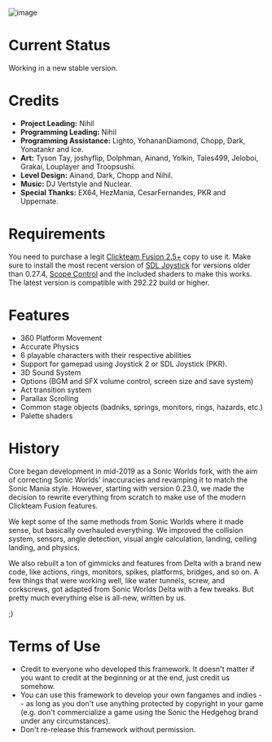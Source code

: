 ![image](https://user-images.githubusercontent.com/66818008/143420945-0be3888e-573f-45be-b34f-399f30e1d252.png)

# Current Status

Working in a new stable version.

# Credits

- **Project Leading:** Nihil
- **Programming Leading:** Nihil
- **Programming Assistance:** Lighto, YohananDiamond, Chopp, Dark, Yonatankr and Ice.
- **Art:** Tyson Tay, joshyflip, Dolphman, Ainand, Yolkin, Tales499, Jeloboi, Grakai, Louplayer and Troopsushi.
- **Level Design:** Ainand, Dark, Chopp and Nihil.
- **Music:** DJ Vertstyle and Nuclear.
- **Special Thanks:** EX64, HezMania, CesarFernandes, PKR and Uppernate.

# Requirements

You need to purchase a legit [Clickteam Fusion 2.5+](https://store.steampowered.com/bundle/10632/Standard/) copy to use it. Make sure to install the most recent version of [SDL Joystick](https://gitlab.com/PiKeyAr/SDLJoystick/-/tree/master/ToInst) for versions older than 0.27.4, [Scope Control](https://github.com/Uppernate/ScopeControlPublic) and the included shaders to make this works. The latest version is compatible with 292.22 build or higher.

# Features

- 360 Platform Movement
- Accurate Physics
- 6 playable characters with their respective abilities
- Support for gamepad using Joystick 2 or SDL Joystick (PKR).
- 3D Sound System
- Options (BGM and SFX volume control, screen size and save system)
- Act transition system
- Parallax Scrolling
- Common stage objects (badniks, springs, monitors, rings, hazards, etc.)
- Palette shaders

# History

Core began development in mid-2019 as a Sonic Worlds fork, with the aim of correcting Sonic Worlds' inaccuracies and revamping it to match the Sonic Mania style. However, starting with version 0.23.0, we made the decision to rewrite everything from scratch to make use of the modern Clickteam Fusion features. 

We kept some of the same methods from Sonic Worlds where it made sense, but basically overhauled everything. We improved the collision system, sensors, angle detection, visual angle calculation, landing, ceiling landing, and physics.

We also rebuilt a ton of gimmicks and features from Delta with a brand new code, like actions, rings, monitors, spikes, platforms, bridges, and so on. A few things that were working well, like water tunnels, screw, and corkscrews, got adapted from Sonic Worlds Delta with a few tweaks. But pretty much everything else is all-new, written by us.

;)

# Terms of Use

- Credit to everyone who developed this framework. It doesn't matter if you want to credit at the beginning or at the end, just credit us somehow.
- You can use this framework to develop your own fangames and indies -- as long as you don't use anything protected by copyright in your game (e.g. don't commercialize a game using the Sonic the Hedgehog brand under any circumstances).
- Don't re-release this framework without permission.
